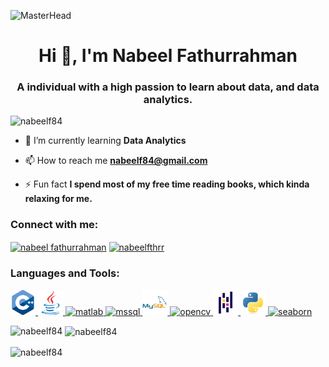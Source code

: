 ![MasterHead](https://github.com/nabeelf84/nabeelf84/assets/75568832/b438675f-ee23-489f-85a1-ea5eeb2a7cbd)

<h1 align="center">Hi 👋, I'm Nabeel Fathurrahman</h1>
<h3 align="center">A individual with a high passion to learn about data, and data analytics.</h3>

<p align="left"> <img src="https://komarev.com/ghpvc/?username=nabeelf84&label=Profile%20views&color=0e75b6&style=flat" alt="nabeelf84" /> </p>

- 🌱 I’m currently learning **Data Analytics**

- 📫 How to reach me **nabeelf84@gmail.com**

- ⚡ Fun fact **I spend most of my free time reading books, which kinda relaxing for me.**

<h3 align="left">Connect with me:</h3>
<p align="left">
<a href="https://linkedin.com/in/nabeel fathurrahman" target="blank"><img align="center" src="https://raw.githubusercontent.com/rahuldkjain/github-profile-readme-generator/master/src/images/icons/Social/linked-in-alt.svg" alt="nabeel fathurrahman" height="30" width="40" /></a>
<a href="https://instagram.com/nabeelfthrr" target="blank"><img align="center" src="https://raw.githubusercontent.com/rahuldkjain/github-profile-readme-generator/master/src/images/icons/Social/instagram.svg" alt="nabeelfthrr" height="30" width="40" /></a>
</p>

<h3 align="left">Languages and Tools:</h3>
<p align="left"> <a href="https://www.w3schools.com/cpp/" target="_blank" rel="noreferrer"> <img src="https://raw.githubusercontent.com/devicons/devicon/master/icons/cplusplus/cplusplus-original.svg" alt="cplusplus" width="40" height="40"/> </a> <a href="https://www.java.com" target="_blank" rel="noreferrer"> <img src="https://raw.githubusercontent.com/devicons/devicon/master/icons/java/java-original.svg" alt="java" width="40" height="40"/> </a> <a href="https://www.mathworks.com/" target="_blank" rel="noreferrer"> <img src="https://upload.wikimedia.org/wikipedia/commons/2/21/Matlab_Logo.png" alt="matlab" width="40" height="40"/> </a> <a href="https://www.microsoft.com/en-us/sql-server" target="_blank" rel="noreferrer"> <img src="https://www.svgrepo.com/show/303229/microsoft-sql-server-logo.svg" alt="mssql" width="40" height="40"/> </a> <a href="https://www.mysql.com/" target="_blank" rel="noreferrer"> <img src="https://raw.githubusercontent.com/devicons/devicon/master/icons/mysql/mysql-original-wordmark.svg" alt="mysql" width="40" height="40"/> </a> <a href="https://opencv.org/" target="_blank" rel="noreferrer"> <img src="https://www.vectorlogo.zone/logos/opencv/opencv-icon.svg" alt="opencv" width="40" height="40"/> </a> <a href="https://pandas.pydata.org/" target="_blank" rel="noreferrer"> <img src="https://raw.githubusercontent.com/devicons/devicon/2ae2a900d2f041da66e950e4d48052658d850630/icons/pandas/pandas-original.svg" alt="pandas" width="40" height="40"/> </a> <a href="https://www.python.org" target="_blank" rel="noreferrer"> <img src="https://raw.githubusercontent.com/devicons/devicon/master/icons/python/python-original.svg" alt="python" width="40" height="40"/> </a> <a href="https://seaborn.pydata.org/" target="_blank" rel="noreferrer"> <img src="https://seaborn.pydata.org/_images/logo-mark-lightbg.svg" alt="seaborn" width="40" height="40"/> </a> </p>

<p><img align="left" src="https://github-readme-stats.vercel.app/api/top-langs?username=nabeelf84&show_icons=true&locale=en&layout=compact" alt="nabeelf84" /></p>

<p>&nbsp;<img align="center" src="https://github-readme-stats.vercel.app/api?username=nabeelf84&show_icons=true&locale=en" alt="nabeelf84" /></p>

<p><img align="center" src="https://github-readme-streak-stats.herokuapp.com/?user=nabeelf84&" alt="nabeelf84" /></p>
